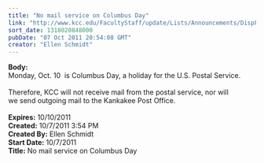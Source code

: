 ```yaml
---
title: "No mail service on Columbus Day"
link: "http://www.kcc.edu/FacultyStaff/update/Lists/Announcements/DispForm.aspx?ID=472"
sort_date: 1318020848000
pubDate: "07 Oct 2011 20:54:08 GMT"
creator: "Ellen Schmidt"
---
```


<div><b>Body:</b> <div class=ExternalClass068EBCBF500547D1AE7F61A1C9B81246><div>Monday, Oct. 10  is Columbus Day, a holiday for the U.S. Postal Service.</div>
<div> </div>
<div>Therefore, KCC will not receive mail from the postal service, nor will we send outgoing mail to the Kankakee Post Office.</div>
<div> </div></div></div>
<div><b>Expires:</b> 10/10/2011</div>
<div><b>Created:</b> 10/7/2011 3:54 PM</div>
<div><b>Created By:</b> Ellen Schmidt</div>
<div><b>Start Date:</b> 10/7/2011</div>
<div><b>Title:</b> No mail service on Columbus Day</div>
